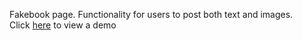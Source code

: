 Fakebook page. Functionality for users to post both text and images.
<br>
Click [here](https://github.com/jgable01/fakebook) to view a demo
